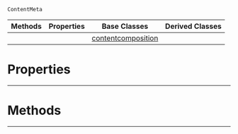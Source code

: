  `ContentMeta`

|Methods|Properties|Base Classes|Derived Classes|
|---|---|---|---|
| | |[contentcomposition](https://github.com/dragonCASTjosh/PlasmaDocs/blob/master/code_reference/class_reference/contentcomposition.markdown)| |


 #  Properties


---  
 #  Methods


---  
 

 